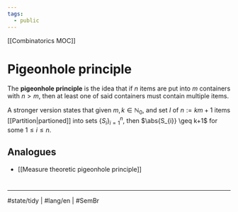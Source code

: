 ```yaml
---
tags:
  - public
---
```

[[Combinatorics MOC]]
# Pigeonhole principle

The **pigeonhole principle** is the idea that if $n$ items are put into $m$ containers with $n > m$, 
then at least one of said containers must contain multiple items.

A stronger version states that given $m, k \in \mathbb{N}_{0}$,
and set $I$ of $n:=km+1$ items [[Partition|partioned]] into sets $\{ S_{i} \}_{i=1}^n$,
then $\abs{S_{i}} \geq k+1$ for some $1 \leq i \leq n$.

## Analogues

- [[Measure theoretic pigeonhole principle]]

#
---
#state/tidy | #lang/en | #SemBr
